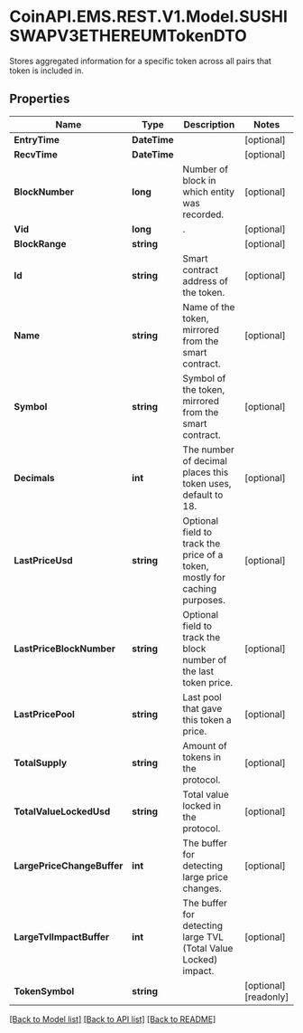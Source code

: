 # CoinAPI.EMS.REST.V1.Model.SUSHISWAPV3ETHEREUMTokenDTO
Stores aggregated information for a specific token across all pairs that token is included in.

## Properties

Name | Type | Description | Notes
------------ | ------------- | ------------- | -------------
**EntryTime** | **DateTime** |  | [optional] 
**RecvTime** | **DateTime** |  | [optional] 
**BlockNumber** | **long** | Number of block in which entity was recorded. | [optional] 
**Vid** | **long** | . | [optional] 
**BlockRange** | **string** |  | [optional] 
**Id** | **string** | Smart contract address of the token. | [optional] 
**Name** | **string** | Name of the token, mirrored from the smart contract. | [optional] 
**Symbol** | **string** | Symbol of the token, mirrored from the smart contract. | [optional] 
**Decimals** | **int** | The number of decimal places this token uses, default to 18. | [optional] 
**LastPriceUsd** | **string** | Optional field to track the price of a token, mostly for caching purposes. | [optional] 
**LastPriceBlockNumber** | **string** | Optional field to track the block number of the last token price. | [optional] 
**LastPricePool** | **string** | Last pool that gave this token a price. | [optional] 
**TotalSupply** | **string** | Amount of tokens in the protocol. | [optional] 
**TotalValueLockedUsd** | **string** | Total value locked in the protocol. | [optional] 
**LargePriceChangeBuffer** | **int** | The buffer for detecting large price changes. | [optional] 
**LargeTvlImpactBuffer** | **int** | The buffer for detecting large TVL (Total Value Locked) impact. | [optional] 
**TokenSymbol** | **string** |  | [optional] [readonly] 

[[Back to Model list]](../README.md#documentation-for-models) [[Back to API list]](../README.md#documentation-for-api-endpoints) [[Back to README]](../README.md)

